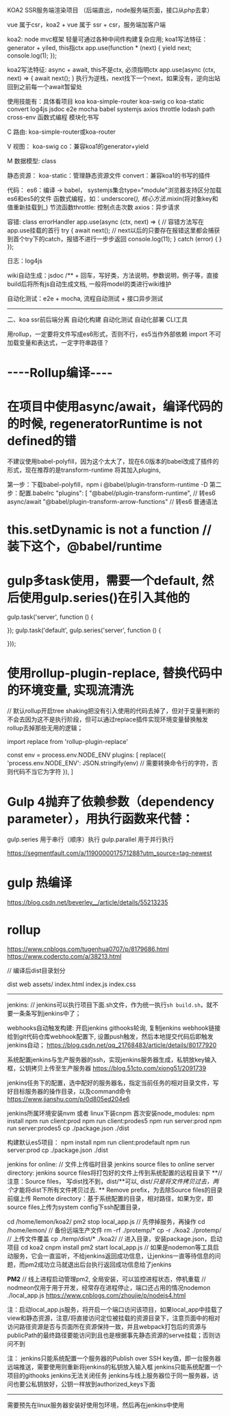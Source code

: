 KOA2 SSR服务端渲染项目 （后端直出，node服务端页面，接口从php去拿）

vue 属于csr，koa2 + vue 属于 ssr + csr，服务端加客户端

koa2: node mvc框架 轻量可通过各种中间件构建复杂应用;
koa1写法特征：generator + yiled, this指ctx
app.use(function * (next) {
    yield next;
    console.log(1);
});

koa2写法特征: async + await, this不是ctx, 必须指明ctx
app.use(async (ctx, next) => {
    await next();
}
执行为逆栈，next找下一个next，如果没有，逆向出站回到之前每一个await暂留处

使用技能有：具体看项目
koa
koa-simple-router
koa-swig
co
koa-static
convert
log4js
jsdoc
e2e
mocha
babel
systemjs
axios
throttle
lodash
path
cross-env
函数式编程
模块化书写

C 路由:
koa-simple-router或koa-router

V 视图：
koa-swig
co：兼容koa1的generator+yield

M 数据模型: class

静态资源：
koa-static：管理静态资源文件
convert：兼容koa1的书写的插件


代码：
es6：编译 -> babel， systemjs集合type="module"浏览器支持区分加载es6和es5的文件
函数式编程，如：underscore(_), 核心方法_.mixin(将对象key和值重新挂载到_)
节流函数throttle: 控制点击次数
axios：异步请求

容错: class
errorHandler
app.use(async (ctx, next) => { // 容错方法写在app.use挂载的首行
    try {
        await next(); // next以后的只要存在报错这里都会捕获到首个try下的catch，报错不进行一步步返回
        console.log(11);
    } catch (error) {
    }
});

日志：log4js

wiki自动生成：jsdoc
/** + 回车，写好类，方法说明，参数说明，例子等，直接build后将所有js自动生成文档, 一般将model的类进行wiki维护

自动化测试：e2e + mocha, 流程自动测试 + 接口异步测试





---------------------------------------------------------------------------------
二、koa ssr前后端分离
自动化构建
自动化测试
自动化部署
CLI工具

用rollup，一定要将文件写成es6形式，否则不行，es5当作外部依赖
import 不可加载变量和表达式，一定字符串路径？

# ----Rollup编译----

# 在项目中使用async/await，编译代码的的时候, regeneratorRuntime is not defined的错
不建议使用babel-polyfill，因为这个太大了，现在6.0版本的babel改成了插件的形式，现在推荐的是transform-runtime 将其加入plugins, 

第一步：下载babel-polyfill，npm i @babel/plugin-transform-runtime -D
第二步：配置.babelrc
"plugins": [
    "@babel/plugin-transform-runtime", // 转es6 async/await
    "@babel/plugin-transform-arrow-functions" // 转es6 普通语法


# this.setDynamic is not a function // 装下这个，@babel/runtime

# gulp多task使用，需要一个default, 然后使用gulp.series()在引入其他的
gulp.task('server', function () {

});
gulp.task('default', gulp.series('server', function () {

}));

# 使用rollup-plugin-replace, 替换代码中的环境变量, 实现流清洗
// 默认rollup开启tree shaking把没有引入使用的代码去掉了，但对于变量判断的不会去因为这不是执行阶段，但可以通过replace插件实现环境变量替换触发rollup去掉那些无用的逻辑；

import replace from 'rollup-plugin-replace'

const env = process.env.NODE_ENV
plugins: [
    replace({
        'process.env.NODE_ENV': JSON.stringify(env) // 需要转换命令行的字符，否则代码不当它为字符
    }),
]


# Gulp 4抛弃了依赖参数（dependency parameter），用执行函数来代替：

gulp.series 用于串行（顺序）执行
gulp.parallel 用于并行执行

https://segmentfault.com/a/1190000017571288?utm_source=tag-newest


# gulp 热编译
https://blog.csdn.net/beverley__/article/details/55213235

# rollup
https://www.cnblogs.com/tugenhua0707/p/8179686.html
https://www.codercto.com/a/38213.html



// 编译后dist目录划分

dist
    web
        assets/
        index.html
        index.js
        index.css

----------------------------------------------
jenkins:
// jenkins可以执行项目下面.sh文件，作为统一执行`sh build.sh`，就不要一条条写到jenkins中了；

webhooks自动触发构建: 开启jenkins githooks轮询, 复制jenkins webhook链接给到git代码仓库webhook配置下, 设置push触发，然后本地提交代码后即触发jenkins自动；
https://blog.csdn.net/qq_21768483/article/details/80177920

系统配置jenkins与生产服务器的ssh，实现jenkins服务器生成，私钥放key输入框，公钥拷贝上传至生产服务器
https://blog.51cto.com/xiong51/2091739

jenkins任务下的配置，选中配好的服务器名，指定当前任务的相对目录文件，写好目标服务器的操作目录，以及command命令
https://www.jianshu.com/p/0d805ed204e6

jenkins所属环境安装nvm 或者 linux下装cnpm
首次安装node_modules: npm install
npm run client:prod
npm run client:prodes5
npm run server:prod
npm run server:prodes5
cp  ./package.json ./dist


构建默认es5项目：
npm install
npm run client:prodefault
npm run server:prod
cp  ./package.json ./dist


jenkins for online:
// 文件上传临时目录
jenkins source files to online server  directory: jenkins source files将打包好的文件上传到系统配置的远程目录下
**// 注意：Source files， 写dist找不到，dist/**可以, dist/*只是将文件拷贝过去，两个*才能将dist下所有文件拷贝过去. **
Remove prefix，为去除Source files的目录前缀上传
Remote directory：基于系统配置的目录，相对路径，如果为空，即source files上传为system config下ssh配置目录，

cd /home/lemon/koa2/
pm2 stop local_app.js // 先停掉服务，再操作
cd /home/lemon/
// 备份远端生产文件
rm -rf  ./protemp/*
cp -r ./koa2 ./protemp/
// 上传文件覆盖
cp ./temp/dist/*  ./koa2/
// 进入目录，安装package.json，启动项目
cd koa2
cnpm install
pm2 start local_app.js // 如果是nodemon等工具启动服务，它会一直监听，不给jenkins返回成功信息，让jenkins一直等待信息的问题，而pm2成功立马就退出后台执行返回成功信息给了jenkins

**PM2**
// 线上进程启动管理pm2, 全局安装，可以监控进程状态，停机重载
// nodmeon仅用于用于开发，经常存在进程停止，端口还占用的情况nodemon ./local_app.js
https://www.cnblogs.com/zhoujie/p/nodejs4.html


注：启动local_app.js服务，将开启一个端口访问该项目，如果local_app中挂载了view和静态资源，注意/将直接访问定位被挂载的资源目录下，注意页面中的相对访问路径资源是否与页面所在资源保持一致，并且webpack打包后的资源与publicPath的最终路径要能访问到且也是根据事先静态资源的serve挂载；否则访问不到

注：
jenkins只能系统配置一个服务器的Publish over SSH key值，即一台服务器远端推送，需要使用则重新将jenkins的私钥放入输入框
jenkins只能系统配置一个项目的githooks
jenkins无法关闭任务
jenkins与线上服务器位于同一服务器，访问也要公私钥放好，公钥一样放到authorized_keys下面

--------------------------------------------

需要预先在linux服务器安装好使用包环境，然后再在jenkins中使用